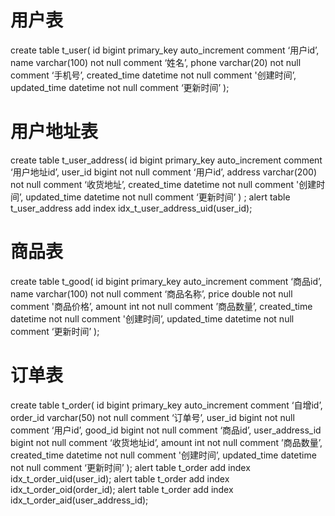 # 用户表

create table t_user(
    id                  bigint             primary_key         auto_increment   comment ‘用户id’,
    name                varchar(100)  		 not null            comment ‘姓名’,
    phone               varchar(20)    		 not null            comment ‘手机号’,
    created_time        datetime        	 not null            comment '创建时间’,
    updated_time        datetime        	 not null            comment ‘更新时间’
);

# 用户地址表

create table t_user_address(
        id                 bigint             primary_key    auto_increment   comment ‘用户地址id’,
        user_id            bigint             not null       comment ‘用户id’,
        address            varchar(200)       not null       comment ‘收货地址’,
        created_time       datetime           not null       comment '创建时间’,
        updated_time       datetime           not null       comment ‘更新时间’
) ;
alert table t_user_address add index idx_t_user_address_uid(user_id);

# 商品表
create table t_good(
    id                 bigint             primary_key         auto_increment   comment ‘商品id’,
    name               varchar(100)       not null            comment ‘商品名称’,
    price              double             not null            comment '商品价格’,
    amount             int                not null            comment ’商品数量’,
    created_time       datetime           not null            comment '创建时间’,
    updated_time       datetime           not null            comment ‘更新时间’
);

# 订单表
create table t_order(
    id                  bigint             primary_key         auto_increment   comment ‘自增id’,
    order_id            varchar(50)        not null            comment ‘订单号’,
    user_id             bigint             not null            comment ‘用户id’,
    good_id             bigint             not null            comment ‘商品id’,
    user_address_id     bigint             not null            comment ‘收货地址id’,
    amount              int                not null            comment ’商品数量’,
    created_time        datetime           not null            comment '创建时间’,
    updated_time        datetime           not null            comment ‘更新时间’
);
alert table t_order add index idx_t_order_uid(user_id);
alert table t_order add index idx_t_order_oid(order_id);
alert table t_order add index idx_t_order_aid(user_address_id);